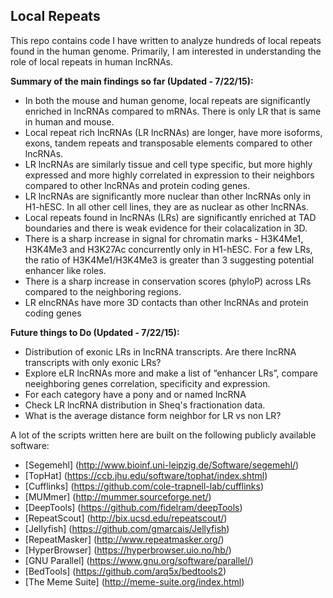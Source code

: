 ## Local Repeats

This repo contains code I have written to analyze hundreds of local repeats found in the human genome. Primarily, I am interested in understanding the role of local repeats in human lncRNAs.

**Summary of the main findings so far (Updated - 7/22/15):**

* In both the mouse and human genome, local repeats are significantly enriched in lncRNAs compared to mRNAs. There is only LR that is same in human and mouse.
* Local repeat rich lncRNAs (LR lncRNAs) are longer, have more isoforms, exons, tandem repeats and transposable elements compared to other lncRNAs.
* LR lncRNAs are similarly tissue and cell type specific, but more highly expressed and more highly correlated in expression to their neighbors compared to other lncRNAs and protein coding genes.
* LR lncRNAs are significantly more nuclear than other lncRNAs only in H1-hESC. In all other cell lines, they are as nuclear as other lncRNAs.
* Local repeats found in lncRNAs (LRs) are significantly enriched at TAD boundaries and there is weak evidence for their colacalization in 3D.
* There is a sharp increase in signal for chromatin marks - H3K4Me1, H3K4Me3 and H3K27Ac concurrently only in H1-hESC. For a few LRs, the ratio of H3K4Me1/H3K4Me3 is greater than 3 suggesting potential enhancer like roles.
* There is a sharp increase in conservation scores (phyloP) across LRs compared to the neighboring regions. 
* LR elncRNAs have more 3D contacts than other lncRNAs and protein coding genes

**Future things to Do (Updated - 7/22/15):**

* Distribution of exonic LRs in lncRNA transcripts. Are there lncRNA transcripts with only exonic LRs?
* Explore eLR lncRNAs more and make a list of “enhancer LRs”, compare neeighboring genes correlation, specificity and expression.
* For each category have a pony and or named lncRNA
* Check LR lncRNA distribution in Sheq's fractionation data.
* What is the average distance form neighbor for LR vs non  LR?

A lot of the scripts written here are built on the following publicly available software:

* [Segemehl] (http://www.bioinf.uni-leipzig.de/Software/segemehl/)
* [TopHat] (https://ccb.jhu.edu/software/tophat/index.shtml)
* [Cufflinks] (https://github.com/cole-trapnell-lab/cufflinks)
* [MUMmer] (http://mummer.sourceforge.net/)
* [DeepTools] (https://github.com/fidelram/deepTools)
* [RepeatScout] (http://bix.ucsd.edu/repeatscout/)
* [Jellyfish] (https://github.com/gmarcais/Jellyfish)
* [RepeatMasker] (http://www.repeatmasker.org/)
* [HyperBrowser] (https://hyperbrowser.uio.no/hb/)
* [GNU Parallel] (https://www.gnu.org/software/parallel/)
* [BedTools] (https://github.com/arq5x/bedtools2)
* [The Meme Suite] (http://meme-suite.org/index.html)
